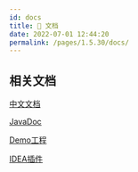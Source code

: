 ```yaml
---
id: docs
title: 📖 文档
date: 2022-07-01 12:44:20
permalink: /pages/1.5.30/docs/
---
```


## 相关文档

[中文文档](/pages/1.5.30/intro/)

[JavaDoc](https://gitee.com/dromara/forest/tree/master/forest-examples)

[Demo工程](https://gitee.com/dt_flys/forest-example)

[IDEA插件](/pages/plugin/forestx/)
